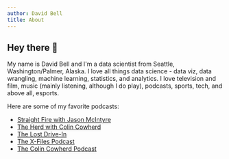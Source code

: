 ```yaml
---
author: David Bell
title: About
---
```


## Hey there :wave:

My name is David Bell and I'm a data scientist from Seattle, Washington/Palmer, Alaska. I love all things data science - data viz, data wrangling, machine learning, statistics, and analytics. I love television and film, music (mainly listening, although I do play), podcasts, sports, tech, and above all, esports. 

Here are some of my favorite podcasts:

* [Straight Fire with Jason McIntyre](https://podcasts.apple.com/us/podcast/straight-fire-with-jason-mcintyre/id1523353907)
* [The Herd with Colin Cowherd](https://podcasts.apple.com/us/podcast/the-herd-with-colin-cowherd/id1042368254)
* [The Lost Drive-In](https://podcasts.apple.com/us/podcast/the-lost-drive-in/id1478839226)
* [The X-Files Podcast](https://podcasts.apple.com/us/podcast/the-x-files-podcast/id1066085248)
* [The Colin Cowherd Podcast](https://podcasts.apple.com/us/podcast/the-colin-cowherd-podcast/id1551365571)
